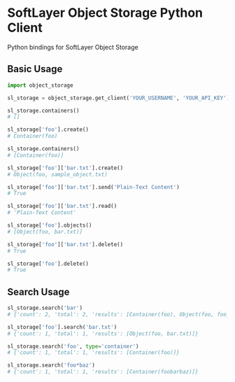 SoftLayer Object Storage Python Client
======================================
Python bindings for SoftLayer Object Storage

Basic Usage
----------

```python
import object_storage

sl_storage = object_storage.get_client('YOUR_USERNAME', 'YOUR_API_KEY')

sl_storage.containers()
# []

sl_storage['foo'].create()
# Container(foo)

sl_storage.containers()
# [Container(foo)]

sl_storage['foo']['bar.txt'].create()
# Object(foo, sample_object.txt)

sl_storage['foo']['bar.txt'].send('Plain-Text Content')
# True

sl_storage['foo']['bar.txt'].read()
# 'Plain-Text Content'

sl_storage['foo'].objects()
# [Object(foo, bar.txt)]

sl_storage['foo']['bar.txt'].delete()
# True

sl_storage['foo'].delete()
# True
```

Search Usage
-----------
```python
sl_storage.search('bar')
# {'count': 2, 'total': 2, 'results': [Container(foo), Object(foo, foo_object)]}

sl_storage['foo'].search('bar.txt')
# {'count': 1, 'total': 1, 'results': [Object(foo, bar.txt)]}

sl_storage.search('foo', type='container')
# {'count': 1, 'total': 1, 'results': [Container(foo)]}

sl_storage.search('foo*baz')
# {'count': 1, 'total': 1, 'results': [Container(foobarbaz)]}
```
